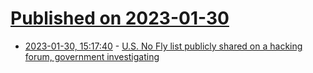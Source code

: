 # [Published on 2023-01-30](index.md)

* [2023-01-30, 15:17:40](https://news.ycombinator.com/item?id=34580705) - [U.S. No Fly list publicly shared on a hacking forum, government investigating](https://www.bleepingcomputer.com/news/security/us-no-fly-list-shared-on-a-hacking-forum-government-investigating/)
